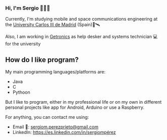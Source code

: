### Hi, I'm Sergio 👋👨‍💻

Currently, I'm studying mobile and space communications engineering at the [University Carlos III de Madrid](https://www.uc3m.es/Inicio) (Spain)📡🛰

Also, I am working in [Getronics](https://www.getronics.com/es/) as help desker and systems technician 💻 for the university 

## How do I like program?

My main programming languages/platforms are:
- Java
- C
- Pythoon

But I like to program, either in my professional life or on my own in different personal projects like app for Android, Arduino or use a Raspberry.

For anything, you can contact me using:
- Email 📧: sergiom.perezprieto@gmail.com
- LinkedIn: https://es.linkedin.com/in/sergiompérez

<!-- But I want to
**sergiompp/sergiompp** is a ✨ _special_ ✨ repository because its `README.md` (this file) appears on your GitHub profile.

Here are some ideas to get you started:

- 🔭 I’m currently working on ...
- 🌱 I’m currently learning ...
- 👯 I’m looking to collaborate on ...
- 🤔 I’m looking for help with ...
- 💬 Ask me about ...
- 📫 How to reach me: ...
- 😄 Pronouns: ...
- ⚡ Fun fact: ...
-->
